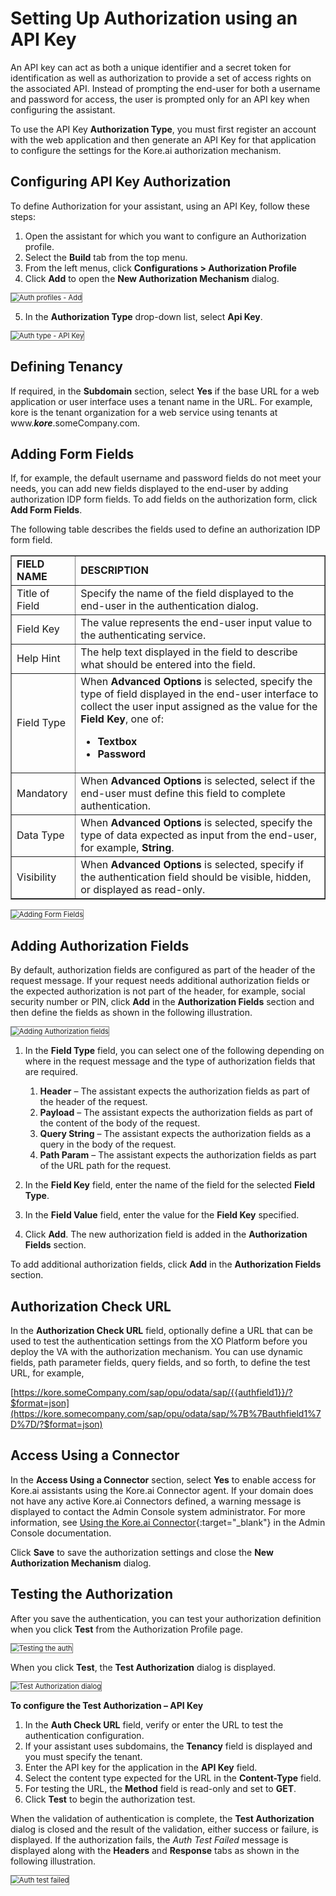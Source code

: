 # Setting Up Authorization using an API Key

An API key can act as both a unique identifier and a secret token for identification as well as authorization to provide a set of access rights on the associated API. Instead of prompting the end-user for both a username and password for access, the user is prompted only for an API key when configuring the assistant.

To use the API Key **Authorization Type**, you must first register an account with the web application and then generate an API Key for that application to configure the settings for the Kore.ai authorization mechanism.


## Configuring API Key Authorization

To define Authorization for your assistant, using an API Key, follow these steps:

1. Open the assistant for which you want to configure an Authorization profile.
2. Select the **Build** tab from the top menu.
3. From the left menus, click **Configurations > Authorization Profile**
4. Click **Add** to open the **New Authorization Mechanism** dialog. 
<img src="../images/api-key-img1.png" alt="Auth profiles - Add" title="Auth profiles - Add" style="border: 1px solid gray;zoom:80%;"/>

5. In the **Authorization Type** drop-down list, select **Api Key**.  
<img src="../images/api-key-img2.png" alt="Auth type - API Key" title="Auth type - API Key" style="border: 1px solid gray;zoom:80%;"/>

## Defining Tenancy

If required, in the **Subdomain** section, select **Yes** if the base URL for a web application or user interface uses a tenant name in the URL. For example, kore is the tenant organization for a web service using tenants at www.**_kore_**.someCompany.com.


## Adding Form Fields

If, for example, the default username and password fields do not meet your needs, you can add new fields displayed to the end-user by adding authorization IDP form fields. To add fields on the authorization form, click **Add Form Fields**.

The following table describes the fields used to define an authorization IDP form field.


<table border="1">
  <tr>
   <td><strong>FIELD NAME</strong>
   </td>
   <td><strong>DESCRIPTION</strong>
   </td>
  </tr>
  <tr>
   <td>Title of Field
   </td>
   <td>Specify the name of the field displayed to the end-user in the authentication dialog.
   </td>
  </tr>
  <tr>
   <td>Field Key
   </td>
   <td>The value represents the end-user input value to the authenticating service.
   </td>
  </tr>
  <tr>
   <td>Help Hint
   </td>
   <td>The help text displayed in the field to describe what should be entered into the field.
   </td>
  </tr>
  <tr>
   <td>Field Type
   </td>
   <td>When <strong>Advanced Options</strong> is selected, specify the type of field displayed in the end-user interface to collect the user input assigned as the value for the <strong>Field Key</strong>, one of:
<ul>

<li><strong>Textbox</strong>

<li><strong>Password</strong>
</li>
</ul>
   </td>
  </tr>
  <tr>
   <td>Mandatory
   </td>
   <td>When <strong>Advanced Options</strong> is selected, select if the end-user must define this field to complete authentication.
   </td>
  </tr>
  <tr>
   <td>Data Type
   </td>
   <td>When <strong>Advanced Options</strong> is selected, specify the type of data expected as input from the end-user, for example, <strong>String</strong>.
   </td>
  </tr>
  <tr>
   <td>Visibility
   </td>
   <td>When <strong>Advanced Options</strong> is selected, specify if the authentication field should be visible, hidden, or displayed as read-only.
   </td>
  </tr>
</table>

<img src="../images/api-key-img3.png" alt="Adding Form Fields" title="Adding Form Fields" style="border: 1px solid gray;zoom:80%;"/>


## Adding Authorization Fields

By default, authorization fields are configured as part of the header of the request message. If your request needs additional authorization fields or the expected authorization is not part of the header, for example, social security number or PIN, click **Add** in the **Authorization Fields** section and then define the fields as shown in the following illustration.

<img src="../images/api-key-img4.png" alt="Adding Authorization fields" title="Adding Authorization fields" style="border: 1px solid gray;zoom:80%;"/>


1. In the **Field Type** field, you can select one of the following depending on where in the request message and the type of authorization fields that are required.
    1. **Header** – The assistant expects the authorization fields as part of the header of the request.
    2. **Payload** – The assistant expects the authorization fields as part of the content of the body of the request.
    3. **Query String** – The assistant expects the authorization fields as a query in the body of the request.
    4. **Path Param** – The assistant expects the authorization fields as part of the URL path for the request.

2. In the **Field Key** field, enter the name of the field for the selected **Field Type**.
3. In the **Field Value** field, enter the value for the **Field Key** specified.
4. Click **Add**. The new authorization field is added in the **Authorization Fields** section.

To add additional authorization fields, click **Add** in the **Authorization Fields** section.


## Authorization Check URL

In the **Authorization Check URL** field, optionally define a URL that can be used to test the authentication settings from the XO Platform before you deploy the VA with the authorization mechanism. You can use dynamic fields, path parameter fields, query fields, and so forth, to define the test URL, for example,

[https://kore.someCompany.com/sap/opu/odata/sap/{{authfield1}}/?$format=json](https://kore.somecompany.com/sap/opu/odata/sap/%7B%7Bauthfield1%7D%7D/?$format=json)


## Access Using a Connector

In the **Access Using a Connector** section, select **Yes** to enable access for Kore.ai assistants using the Kore.ai Connector agent. If your domain does not have any active Kore.ai Connectors defined, a warning message is displayed to contact the Admin Console system administrator. For more information, see [Using the Kore.ai Connector](../../../../bot-administration/kore-ai-connector){:target="_blank"} in the Admin Console documentation.

Click **Save** to save the authorization settings and close the **New Authorization Mechanism** dialog.


## Testing the Authorization

After you save the authentication, you can test your authorization definition when you click **Test** from the Authorization Profile page.

<img src="../images/api-key-img5.png" alt="Testing the auth" title="Testing the auth" style="border: 1px solid gray;zoom:80%;"/>


When you click **Test**, the **Test Authorization** dialog is displayed.

<img src="../images/api-key-img6.png" alt="Test Authorization dialog" title="Test Authorization dialog" style="border: 1px solid gray;zoom:80%;"/>

**To configure the Test Authorization – API Key**

1. In the **Auth Check URL** field, verify or enter the URL to test the authentication configuration.
2. If your assistant uses subdomains, the **Tenancy** field is displayed and you must specify the tenant.
3. Enter the API key for the application in the **API Key** field.
4. Select the content type expected for the URL in the **Content-Type** field.
5. For testing the URL, the **Method** field is read-only and set to **GET**.
6. Click **Test** to begin the authorization test.

When the validation of authentication is complete, the **Test Authorization** dialog is closed and the result of the validation, either success or failure, is displayed. If the authorization fails, the _Auth Test Failed_ message is displayed along with the **Headers** and **Response** tabs as shown in the following illustration.

<img src="../images/api-key-img7.png" alt="Auth test failed" title="Auth test failed" style="border: 1px solid gray;zoom:80%;"/>